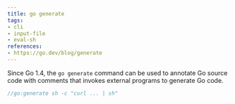 ```yaml
---
title: go generate
tags:
- cli
- input-file
- eval-sh
references:
- https://go.dev/blog/generate
---
```


Since Go 1.4, the `go generate` command can be used to annotate Go source code with comments that invokes external programs to generate Go code.

```go
//go:generate sh -c "curl ... | sh"
```
